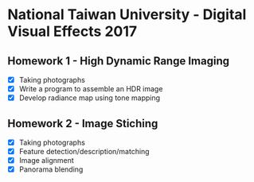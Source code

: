 # National Taiwan University - Digital Visual Effects 2017

## Homework 1 - High Dynamic Range Imaging

- [x] Taking photographs
- [x] Write a program to assemble an HDR image
- [x] Develop radiance map using tone mapping

## Homework 2 - Image Stiching

- [x] Taking photographs
- [x] Feature detection/description/matching
- [x] Image alignment
- [x] Panorama blending
